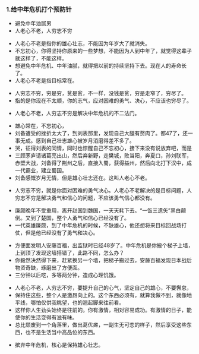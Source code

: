 ### 1.给中年危机打个预防针
>
- 避免中年油腻男
- 人老心不老，人穷志不穷
>
- 人老心不老是指你的雄心壮志，不能因为年岁大了就消失。
- 不忘初心，你得坚持你原来的一些梦想，不能因为人到中年了，就觉得这辈子就这样了，不能这样。
- 想避免中年危机、中年油腻，就得把以前的持续坚持下去。现在人的寿命长了。
- 人老心不老是指目标常在。
>
- 人穷志不穷，穷是穷，贫是贫，不一样，没钱是贫，穷是走窄了，穷尽了。
- 指的是你现在不太顺，你的志气，应对困难的勇气、决心，不应该也穷尽了。
>
- 人老心不老，人穷志不穷是解决中年危机的不二法门。
>
- 雄心常在，不忘初心，
- 刘备遭受的挫折太大了，到刘表那里，发现自己大腿有赘肉了。都47了，还一事无成。感到自己壮志雄心被岁月消磨得差不多了。
- 哭，征得刘表的同情，同时也惊醒自己不忘初心，接下来没有说放弃吧，而是
- 三顾茅庐请诸葛亮出山，然后弃新野，走樊城，败当阳，奔夏口，孙刘联军，赤壁大战，刘备得了荆州之后，直接入蜀，获得益州，然后向北打下汉中，成一代霸业，建立蜀国。
- 刘备感慨岁月无情，但是雄心壮志还在。这叫人老心不老。
>
- 人穷志不穷，就是你面对困难的勇气决心。人老心不老解决的是目标问题，人穷志不穷是解决勇气和信心的问题，不应该勇气信心都没有。
>
- 廉颇晚年不受重用，离开赵国到魏国，一天天耗下去。“一饭三遗矢”黑白颠倒。又到了楚国，整个人勇气和信心已经没有了。
- 一代英雄廉颇，到了中年危机的时候，不缺雄心，他还想将来目标回战场打仗，但是他已经没有了勇气和决心。
>
- 方便面发明人安藤百福，出监狱时已经48岁了。中年危机是你搬个梯子上墙，上到顶了发现这墙搭错了，此路不同，怎么办？
- 你毅然决然得下来，赶紧换另一个墙，把梯子搬过去，安藤百福发现日本战后物资奇缺，琢磨出了方便面。
- 三分钟以后吃，多等两分钟，造成心理饥饿。
>
- 人老心不老，人穷志不穷，要提升自己的心气，坚定自己的雄心，不要懈怠，
- 保持住这些，整个人是激昂向上的。这个东西必须有，就算我做不到，就像地平线，哪怕仅供我眺望，也的翘起脚来往前看。
- 这样你人生劲头始终是往前的。你有激情，相对容易成功。有激情的日子，能使你的生活变得有滋有味。
- 总比颓废到一个角落里，做出葛优瘫，一副生无可恋的样子，然后享受这些东西，也不是生活当中高品位的东西。
>
- 摈弃中年危机，核心是保持雄心壮志。

